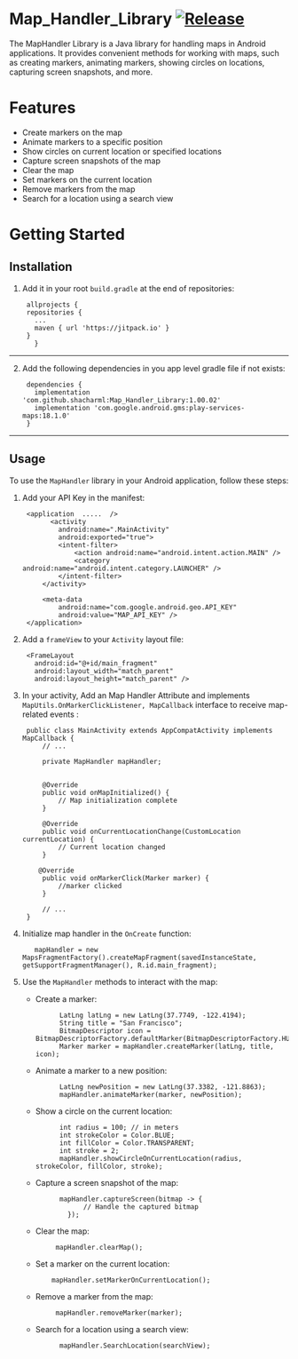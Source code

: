 # Map_Handler_Library [![Release](https://jitpack.io/v/jitpack/maven-simple.svg?style=flat-square)](https://jitpack.io/#jitpack/maven-simple)

The MapHandler Library is a Java library for handling maps in Android applications.
It provides convenient methods for working with maps, such as creating markers, animating markers, showing circles on locations, capturing screen snapshots, and more.

# Features
   * Create markers on the map
   * Animate markers to a specific position
   * Show circles on current location or specified locations
   * Capture screen snapshots of the map
   * Clear the map
   * Set markers on the current location
   * Remove markers from the map
   * Search for a location using a search view

# Getting Started

## Installation

1) Add it in your root `build.gradle` at the end of repositories:

	    allprojects {
		repositories {
		  ...
		  maven { url 'https://jitpack.io' }
		}
	      }
      
------------------------------------------------------------------------------------------------------------

2) Add the following dependencies in you app level gradle file if not exists:

	    dependencies {
		  implementation 'com.github.shacharml:Map_Handler_Library:1.00.02'
		  implementation 'com.google.android.gms:play-services-maps:18.1.0'
		}

------------------------------------------------------------------------------------------------------------


## Usage

To use the `MapHandler` library in your Android application, follow these steps:

1) Add your API Key in the manifest:

        <application  .....  />
              <activity
                android:name=".MainActivity"
                android:exported="true">
                <intent-filter>
                    <action android:name="android.intent.action.MAIN" />
                    <category android:name="android.intent.category.LAUNCHER" />
                </intent-filter>
            </activity>

            <meta-data
                android:name="com.google.android.geo.API_KEY"
                android:value="MAP_API_KEY" />
        </application>


2) Add a `frameView` to your `Activity` layout file:

        <FrameLayout
          android:id="@+id/main_fragment"
          android:layout_width="match_parent"
          android:layout_height="match_parent" />
        
        
3) In your activity, Add an Map Handler Attribute and implements  `MapUtils.OnMarkerClickListener, MapCallback` interface to receive map-related events :

        public class MainActivity extends AppCompatActivity implements MapCallback {
            // ...

            private MapHandler mapHandler;


            @Override
            public void onMapInitialized() {
                // Map initialization complete
            }

            @Override
            public void onCurrentLocationChange(CustomLocation currentLocation) {
                // Current location changed
            }

           @Override
            public void onMarkerClick(Marker marker) {
                //marker clicked
            }

            // ...
        }
      
     
 4) Initialize map handler in the `OnCreate` function:
          
           mapHandler = new MapsFragmentFactory().createMapFragment(savedInstanceState, getSupportFragmentManager(), R.id.main_fragment);


 5) Use the `MapHandler` methods to interact with the map:

      * Create a marker:
                
                  LatLng latLng = new LatLng(37.7749, -122.4194);
                  String title = "San Francisco";
                  BitmapDescriptor icon = BitmapDescriptorFactory.defaultMarker(BitmapDescriptorFactory.HUE_RED);
                  Marker marker = mapHandler.createMarker(latLng, title, icon);

      * Animate a marker to a new position:
               
                  LatLng newPosition = new LatLng(37.3382, -121.8863);
                  mapHandler.animateMarker(marker, newPosition);  
          
      * Show a circle on the current location:
               
                  int radius = 100; // in meters
                  int strokeColor = Color.BLUE;
                  int fillColor = Color.TRANSPARENT;
                  int stroke = 2;
                  mapHandler.showCircleOnCurrentLocation(radius, strokeColor, fillColor, stroke);
      
      * Capture a screen snapshot of the map:
      
                  mapHandler.captureScreen(bitmap -> {
                        // Handle the captured bitmap
                    });

      * Clear the map:
                
                 mapHandler.clearMap();

      * Set a marker on the current location:
              
                mapHandler.setMarkerOnCurrentLocation();

      * Remove a marker from the map:
      
                 mapHandler.removeMarker(marker); 

      * Search for a location using a search view:
      
                  mapHandler.SearchLocation(searchView);




